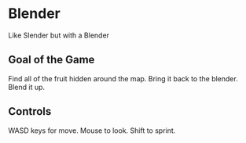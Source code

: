 # Blender
Like Slender but with a Blender 

## Goal of the Game
Find all of the fruit hidden around the map.
Bring it back to the blender.
Blend it up.

## Controls
WASD keys for move.
Mouse to look.
Shift to sprint.